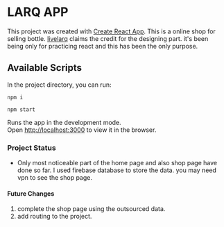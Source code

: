 # LARQ APP

This project was created with [Create React App](https://github.com/facebook/create-react-app).
This is a online shop for selling bottle. [livelarq](https://www.livelarq.com/) claims the credit for the designing part. it's been being only for practicing react and this has been the only purpose.

## Available Scripts

In the project directory, you can run:

`npm i`

`npm start`

Runs the app in the development mode.\
Open [http://localhost:3000](http://localhost:3000) to view it in the browser.

### Project Status

- Only most noticeable part of the home page and also shop page have done so far. I used firebase database to store the data. you may need vpn to see the shop page.

#### Future Changes

1.  complete the shop page using the outsourced data.
2.  add routing to the project.
